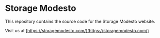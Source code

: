# Storage Modesto

This repository contains the source code for the Storage Modesto website.

Visit us at [https://storagemodesto.com/](https://storagemodesto.com/)
